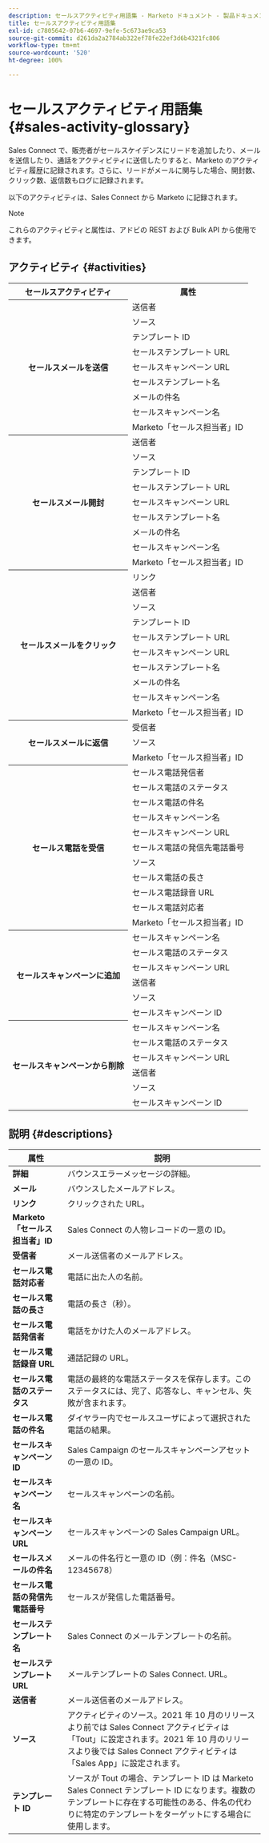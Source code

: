 ```yaml
---
description: セールスアクティビティ用語集 - Marketo ドキュメント - 製品ドキュメント
title: セールスアクティビティ用語集
exl-id: c7805642-07b6-4697-9efe-5c673ae9ca53
source-git-commit: d261da2a2784ab322ef78fe22ef3d6b4321fc806
workflow-type: tm+mt
source-wordcount: '520'
ht-degree: 100%

---
```


# セールスアクティビティ用語集 {#sales-activity-glossary}

Sales Connect で、販売者がセールスケイデンスにリードを追加したり、メールを送信したり、通話をアクティビティに送信したりすると、Marketo のアクティビティ履歴に記録されます。さらに、リードがメールに関与した場合、開封数、クリック数、返信数もログに記録されます。

以下のアクティビティは、Sales Connect から Marketo に記録されます。

>[!NOTE]
>
>これらのアクティビティと属性は、アドビの REST および Bulk API から使用できます。

## アクティビティ {#activities}

<table>
 <tr>
  <th>セールスアクティビティ</th>
  <th>属性</th>
 </tr>
 <tr>
  <th rowspan="9">セールスメールを送信</th>
  <td>送信者</td>
 </tr>
 <tr>
  <td>ソース</td>
 </tr>
 <tr>
  <td>テンプレート ID</td>
 </tr>
 <tr>
  <td>セールステンプレート URL</td>
 </tr>
 <tr>
  <td>セールスキャンペーン URL</td>
 </tr>
 <tr>
  <td>セールステンプレート名</td>
 </tr>
 <tr>
  <td>メールの件名</td>
 </tr>
 <tr>
  <td>セールスキャンペーン名</td>
 </tr>
 <tr>
  <td>Marketo「セールス担当者」ID</td>
 </tr>
 <tr>
  <th rowspan="9">セールスメール開封</th>
  <td>送信者</td>
 </tr>
 <tr>
  <td>ソース</td>
 </tr>
 <tr>
  <td>テンプレート ID</td>
 </tr>
 <tr>
  <td>セールステンプレート URL</td>
 </tr>
 <tr>
  <td>セールスキャンペーン URL</td>
 </tr>
 <tr>
  <td>セールステンプレート名</td>
 </tr>
 <tr>
  <td>メールの件名</td>
 </tr>
 <tr>
  <td>セールスキャンペーン名</td>
 </tr>
 <tr>
  <td>Marketo「セールス担当者」ID</td>
 </tr>
 <tr>
  <th rowspan="10">セールスメールをクリック</th>
  <td>リンク</td>
 </tr>
 <tr>
  <td>送信者</td>
 </tr>
 <tr>
  <td>ソース</td>
 </tr>
 <tr>
  <td>テンプレート ID</td>
 </tr>
 <tr>
  <td>セールステンプレート URL</td>
 </tr>
 <tr>
  <td>セールスキャンペーン URL</td>
 </tr>
 <tr>
  <td>セールステンプレート名</td>
 </tr>
 <tr>
  <td>メールの件名</td>
 </tr>
 <tr>
  <td>セールスキャンペーン名</td>
 </tr>
 <tr>
  <td>Marketo「セールス担当者」ID</td>
 </tr>
<tr>
  <th rowspan="3">セールスメールに返信</th>
  <td>受信者</td>
 </tr>
 <tr>
  <td>ソース</td>
 </tr>
 <tr>
  <td>Marketo「セールス担当者」ID</td>
 </tr>
 <tr>
  <th rowspan="11">セールス電話を受信</th>
  <td>セールス電話発信者</td>
 </tr>
 <tr>
  <td>セールス電話のステータス</td>
 </tr>
 <tr>
  <td>セールス電話の件名</td>
 </tr>
 <tr>
  <td>セールスキャンペーン名</td>
 </tr>
 <tr>
  <td>セールスキャンペーン URL</td>
 </tr>
 <tr>
  <td>セールス電話の発信先電話番号</td>
 </tr>
 <tr>
  <td>ソース</td>
 </tr>
 <tr>
  <td>セールス電話の長さ</td>
 </tr>
 <tr>
  <td>セールス電話録音 URL</td>
 </tr>
  <tr>
  <td>セールス電話対応者</td>
 </tr>
 <tr>
  <td>Marketo「セールス担当者」ID</td>
 </tr>
 <tr>
  <th rowspan="6">セールスキャンペーンに追加</th>
  <td>セールスキャンペーン名</td>
 </tr>
 <tr>
  <td>セールス電話のステータス</td>
 </tr>
 <tr>
  <td>セールスキャンペーン URL</td>
 </tr>
 <tr>
  <td>送信者</td>
 </tr>
 <tr>
  <td>ソース</td>
 </tr>
 <tr>
  <td>セールスキャンペーン ID</td>
 </tr>
 <tr>
  <th rowspan="6">セールスキャンペーンから削除</th>
  <td>セールスキャンペーン名</td>
 </tr>
 <tr>
  <td>セールス電話のステータス</td>
 </tr>
 <tr>
  <td>セールスキャンペーン URL</td>
 </tr>
 <tr>
  <td>送信者</td>
 </tr>
 <tr>
  <td>ソース</td>
 </tr>
 <tr>
  <td>セールスキャンペーン ID</td>
 </tr>
</table>

## 説明 {#descriptions}

<table> 
 <tr>
  <th>属性</th>
  <th>説明</th>
 </tr>
 <tbody> 
 <tr> 
   <td><strong>詳細</strong></td> 
   <td>バウンスエラーメッセージの詳細。</td> 
  </tr> 
  <tr> 
   <td><strong>メール</strong></td> 
   <td>バウンスしたメールアドレス。</td> 
  </tr> 
  <tr> 
   <td><strong>リンク</strong></td> 
   <td>クリックされた URL。</td> 
  </tr> 
  <tr> 
   <td><strong>Marketo「セールス担当者」ID</strong></td> 
   <td>Sales Connect の人物レコードの一意の ID。</td> 
  </tr> 
  <tr> 
   <td><strong>受信者</strong></td> 
   <td>メール送信者のメールアドレス。</td> 
  </tr>
  <tr> 
   <td><strong>セールス電話対応者</strong></td> 
   <td>電話に出た人の名前。</td> 
  </tr>
  <tr> 
   <td><strong>セールス電話の長さ</strong></td> 
   <td>電話の長さ（秒）。</td> 
  </tr>
  <tr> 
   <td><strong>セールス電話発信者</strong></td> 
   <td>電話をかけた人のメールアドレス。</td> 
  </tr>
  <tr> 
   <td><strong>セールス電話録音 URL</strong></td> 
   <td>通話記録の URL。</td> 
  </tr>
  <tr> 
   <td><strong>セールス電話のステータス</strong></td> 
   <td>電話の最終的な電話ステータスを保存します。このステータスには、完了、応答なし、キャンセル、失敗が含まれます。</td> 
  </tr>
  <tr> 
   <td><strong>セールス電話の件名</strong></td> 
   <td>ダイヤラー内でセールスユーザによって選択された電話の結果。</td> 
  </tr>
  <tr> 
   <td><strong>セールスキャンペーン ID</strong></td> 
   <td>Sales Campaign のセールスキャンペーンアセットの一意の ID。</td> 
  </tr>
  <tr> 
   <td><strong>セールスキャンペーン名</strong></td> 
   <td>セールスキャンペーンの名前。</td> 
  </tr>
  <tr> 
   <td><strong>セールスキャンペーン URL</strong></td> 
   <td>セールスキャンペーンの Sales Campaign URL。</td> 
  </tr>
  <tr> 
   <td><strong>セールスメールの件名</strong></td> 
   <td>メールの件名行と一意の ID（例：件名（MSC-12345678）</td> 
  </tr>
  <tr> 
   <td><strong>セールス電話の発信先電話番号</strong></td> 
   <td>セールスが発信した電話番号。</td> 
  </tr>
  <tr> 
   <td><strong>セールステンプレート名</strong></td> 
   <td>Sales Connect のメールテンプレートの名前。</td> 
  </tr>
  <tr> 
   <td><strong>セールステンプレート URL</strong></td> 
   <td>メールテンプレートの Sales Connect. URL。</td> 
  </tr>
  <tr> 
   <td><strong>送信者</strong></td>
   <td>メール送信者のメールアドレス。</td> 
  </tr> 
  <tr> 
   <td><strong>ソース</strong></td> 
   <td>アクティビティのソース。2021 年 10 月のリリースより前では Sales Connect アクティビティは「Tout」に設定されます。2021 年 10 月のリリースより後では Sales Connect アクティビティは「Sales App」に設定されます。</td>
  </tr> 
  <tr> 
   <td><strong>テンプレート ID</strong></td> 
   <td>ソースが Tout の場合、テンプレート ID は Marketo Sales Connect テンプレート ID になります。複数のテンプレートに存在する可能性のある、件名の代わりに特定のテンプレートをターゲットにする場合に使用します。
</td> 
  </tr> 
 </tbody> 
</table>
